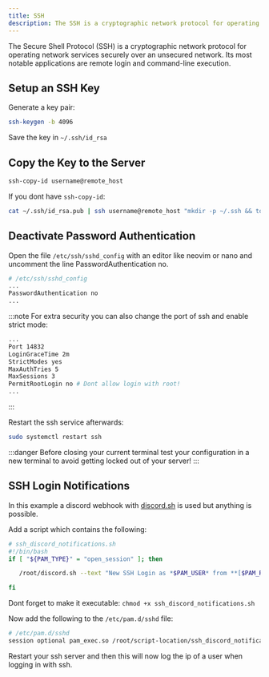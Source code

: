 ```yaml
---
title: SSH
description: The SSH is a cryptographic network protocol for operating network services.
---
```


The Secure Shell Protocol (SSH) is a cryptographic network protocol for operating network services securely over an unsecured network. Its most notable applications are remote login and command-line execution.

## Setup an SSH Key

Generate a key pair:

```bash
ssh-keygen -b 4096
```

Save the key in `~/.ssh/id_rsa`

## Copy the Key to the Server

```bash
ssh-copy-id username@remote_host
```

If you dont have `ssh-copy-id`:

```bash
cat ~/.ssh/id_rsa.pub | ssh username@remote_host "mkdir -p ~/.ssh && touch ~/.ssh/authorized_keys && chmod -R go= ~/.ssh && cat >> ~/.ssh/authorized_keys"
```

## Deactivate Password Authentication

Open the file `/etc/ssh/sshd_config` with an editor like neovim or nano and uncomment the line PasswordAuthentication no.

```bash
# /etc/ssh/sshd_config
...
PasswordAuthentication no
...
```

:::note
For extra security you can also change the port of ssh and enable strict mode:

```bash
...
Port 14832
LoginGraceTime 2m
StrictModes yes
MaxAuthTries 5
MaxSessions 3
PermitRootLogin no # Dont allow login with root!
...
```

:::

Restart the ssh service afterwards:

```bash
sudo systemctl restart ssh
```

:::danger
Before closing your current terminal test your configuration in a new terminal to avoid getting locked out of your server!
:::

## SSH Login Notifications

In this example a discord webhook with [discord.sh](https://github.com/fieu/discord.sh) is used but anything is possible.

Add a script which contains the following:

```bash
# ssh_discord_notifications.sh
#!/bin/bash
if [ "${PAM_TYPE}" = "open_session" ]; then

   /root/discord.sh --text "New SSH Login as *$PAM_USER* from **[$PAM_RHOST](https://ipinfo.io/$PAM_RHOST)**"

fi
```

Dont forget to make it executable: `chmod +x ssh_discord_notifications.sh`

Now add the following to the `/etc/pam.d/sshd` file:

```bash
# /etc/pam.d/sshd
session optional pam_exec.so /root/script-location/ssh_discord_notifications.sh
```

Restart your ssh server and then this will now log the ip of a user when logging in with ssh.
